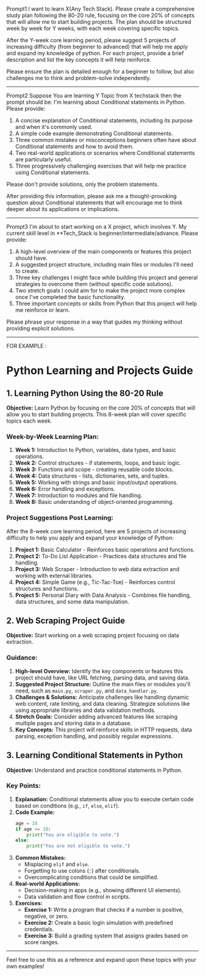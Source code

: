 Prompt1
I want to learn X(Any Tech Stack). Please create a comprehensive study plan following the 80-20 rule, focusing on the core 20% of concepts that will allow me to start building projects. The plan should be structured week by week for Y weeks, with each week covering specific topics.

After the Y-week core learning period, please suggest 5 projects of increasing difficulty (from beginner to advanced) that will help me apply and expand my knowledge of python. For each project, provide a brief description and list the key concepts it will help reinforce.

Please ensure the plan is detailed enough for a beginner to follow, but also challenges me to think and problem-solve independently.

---

Prompt2
Suppose You are learning Y Topic from X techstack then the prompt should be:
I'm learning about Conditional statements in Python. Please provide:

1. A concise explanation of Conditional statements, including its purpose and when it's commonly used.
2. A simple code example demonstrating Conditional statements.
3. Three common mistakes or misconceptions beginners often have about Conditional statements and how to avoid them.
4. Two real-world applications or scenarios where Conditional statements are particularly useful.
5. Three progressively challenging exercises that will help me practice using Conditional statements.

Please don't provide solutions, only the problem statements.

After providing this information, please ask me a thought-provoking question about Conditional statements that will encourage me to think deeper about its applications or implications.

---
Prompt3
I'm about to start working on a X project, which involves Y. My current skill level in **Tech_Stack is beginner/intermediate/advance. Please provide:

1. A high-level overview of the main components or features this project should have.
2. A suggested project structure, including main files or modules I'll need to create.
3. Three key challenges I might face while building this project and general strategies to overcome them (without specific code solutions).
4. Two stretch goals I could aim for to make the project more complex once I've completed the basic functionality.
5. Three important concepts or skills from Python that this project will help me reinforce or learn.

Please phrase your response in a way that guides my thinking without providing explicit solutions.

---
FOR EXAMPLE :
# Python Learning and Projects Guide

## 1. Learning Python Using the 80-20 Rule

**Objective:** Learn Python by focusing on the core 20% of concepts that will allow you to start building projects. This 8-week plan will cover specific topics each week.

### Week-by-Week Learning Plan:
1. **Week 1:** Introduction to Python, variables, data types, and basic operations.
2. **Week 2:** Control structures - if statements, loops, and basic logic.
3. **Week 3:** Functions and scope - creating reusable code blocks.
4. **Week 4:** Data structures - lists, dictionaries, sets, and tuples.
5. **Week 5:** Working with strings and basic input/output operations.
6. **Week 6:** Error handling and exceptions.
7. **Week 7:** Introduction to modules and file handling.
8. **Week 8:** Basic understanding of object-oriented programming.

### Project Suggestions Post Learning:
After the 8-week core learning period, here are 5 projects of increasing difficulty to help you apply and expand your knowledge of Python:

1. **Project 1:** Basic Calculator - Reinforces basic operations and functions.
2. **Project 2:** To-Do List Application - Practices data structures and file handling.
3. **Project 3:** Web Scraper - Introduction to web data extraction and working with external libraries.
4. **Project 4:** Simple Game (e.g., Tic-Tac-Toe) - Reinforces control structures and functions.
5. **Project 5:** Personal Diary with Data Analysis - Combines file handling, data structures, and some data manipulation.

## 2. Web Scraping Project Guide

**Objective:** Start working on a web scraping project focusing on data extraction.

### Guidance:
1. **High-level Overview:** Identify the key components or features this project should have, like URL fetching, parsing data, and saving data.
2. **Suggested Project Structure:** Outline the main files or modules you'll need, such as `main.py`, `scraper.py`, and `data_handler.py`.
3. **Challenges & Solutions:** Anticipate challenges like handling dynamic web content, rate limiting, and data cleaning. Strategize solutions like using appropriate libraries and data validation methods.
4. **Stretch Goals:** Consider adding advanced features like scraping multiple pages and storing data in a database.
5. **Key Concepts:** This project will reinforce skills in HTTP requests, data parsing, exception handling, and possibly regular expressions.

## 3. Learning Conditional Statements in Python

**Objective:** Understand and practice conditional statements in Python.

### Key Points:
1. **Explanation:** Conditional statements allow you to execute certain code based on conditions (e.g., `if`, `else`, `elif`).
2. **Code Example:**
    ```python
    age = 18
    if age >= 18:
        print("You are eligible to vote.")
    else:
        print("You are not eligible to vote.")
    ```
3. **Common Mistakes:**
   - Misplacing `elif` and `else`.
   - Forgetting to use colons (`:`) after conditionals.
   - Overcomplicating conditions that could be simplified.
4. **Real-world Applications:** 
   - Decision-making in apps (e.g., showing different UI elements).
   - Data validation and flow control in scripts.
5. **Exercises:**
   - **Exercise 1:** Write a program that checks if a number is positive, negative, or zero.
   - **Exercise 2:** Create a basic login simulation with predefined credentials.
   - **Exercise 3:** Build a grading system that assigns grades based on score ranges.

---

Feel free to use this as a reference and expand upon these topics with your own examples!

